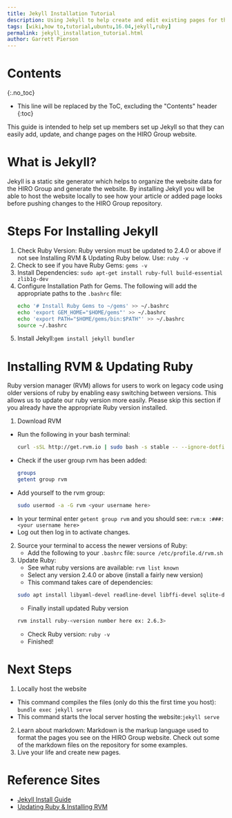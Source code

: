 ```yaml
---
title: Jekyll Installation Tutorial
description: Using Jekyll to help create and edit existing pages for the HIRO Group website
tags: [wiki,how to,tutorial,ubuntu,16.04,jekyll,ruby]
permalink: jekyll_installation_tutorial.html
author: Garrett Pierson
---
```


# Contents
{:.no_toc}

* This line will be replaced by the ToC, excluding the "Contents" header
{:toc}

This guide is intended to help set up members set up Jekyll so that they can easily
add, update, and change pages on the HIRO Group website.

# What is Jekyll?

Jekyll is a static site generator which helps to organize the website data for
the HIRO Group and generate the website. By installing Jekyll you will be able
to host the website locally to see how your article or added page looks before
pushing changes to the HIRO Group repository.

# Steps For Installing Jekyll

 1. Check Ruby Version: Ruby version must be updated to 2.4.0 or above if not see Installing RVM & Updating Ruby below. Use: `ruby -v`
 2. Check to see if you have Ruby Gems: `gems -v`
 3. Install Dependencies: `sudo apt-get install ruby-full build-essential zlib1g-dev`
 4. Configure Installation Path for Gems. The following will add the appropriate paths to the `.bashrc` file:
    ~~~bash
    echo '# Install Ruby Gems to ~/gems' >> ~/.bashrc
    echo 'export GEM_HOME="$HOME/gems"' >> ~/.bashrc
    echo 'export PATH="$HOME/gems/bin:$PATH"' >> ~/.bashrc
    source ~/.bashrc
    ~~~
 5. Install Jekyll:`gem install jekyll bundler`

# Installing RVM & Updating Ruby

Ruby version manager (RVM) allows for users to work on legacy code using older
versions of ruby by enabling easy switching between versions. This allows us to
update our ruby version more easily. Please skip this section if you already have
the appropriate Ruby version installed.

1. Download RVM
 * Run the following in your bash terminal:
    ~~~bash
    curl -sSL http://get.rvm.io | sudo bash -s stable -- --ignore-dotfiles
    ~~~
 * Check if the user group rvm has been added:
    ~~~bash
    groups
    getent group rvm
    ~~~
 * Add yourself to the rvm group:
    ~~~bash
    sudo usermod -a -G rvm <your username here>
    ~~~
* In your terminal enter `getent group rvm` and you should see: `rvm:x :###:<your username here>`
* Log out then log in to activate changes.
2. Source your terminal to access the newer versions of Ruby:
    * Add the following to your `.bashrc` file: `source /etc/profile.d/rvm.sh`
3. Update Ruby:
    * See what ruby versions are available: `rvm list known`
    * Select any version 2.4.0 or above (install a fairly new version)
    * This command takes care of dependencies:
    ~~~bash
    sudo apt install libyaml-devel readline-devel libffi-devel sqlite-devel
    ~~~
    * Finally install updated Ruby version
    ~~~bash
    rvm install ruby-<version number here ex: 2.6.3>
    ~~~
    * Check Ruby version: `ruby -v`
    * Finished!

# Next Steps

1. Locally host the website
* This command compiles the files (only do this the first time you host): `bundle exec jekyll serve`
* This command starts the local server hosting the website:`jekyll serve`

2. Learn about markdown:
 Markdown is the markup language used to format the pages you see on the HIRO Group website. Check out some of the markdown files on the repository for some examples.
3. Live your life and create new pages.

# Reference Sites
* [Jekyll Install Guide](https://jekyllrb.com/docs/installation/)
* [Updating Ruby & Installing RVM](https://blog.hqcodeshop.fi/archives/279-Installing-multi-user-Ruby-with-RVM.html)
